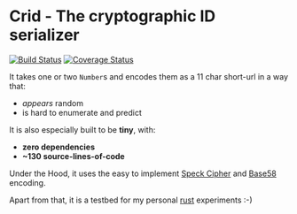 # Crid - The cryptographic ID serializer

[![Build Status](https://img.shields.io/travis/Swatinem/crid.svg)](https://travis-ci.org/Swatinem/crid)
[![Coverage Status](https://img.shields.io/codecov/c/github/Swatinem/crid.svg)](https://codecov.io/gh/Swatinem/crid)

It takes one or two `Number`s and encodes them as a 11 char short-url in a way that:

- _appears_ random
- is hard to enumerate and predict

It is also especially built to be **tiny**, with:

- **zero dependencies**
- **~130 source-lines-of-code**

Under the Hood, it uses the easy to implement [Speck Cipher][speck] and
[Base58][base58] encoding.

[speck]: https://en.wikipedia.org/wiki/Speck_%28cipher%29
[base58]: https://en.wikipedia.org/wiki/Base58

Apart from that, it is a testbed for my personal [rust] experiments :-)

[rust]: https://rust-lang.org/
